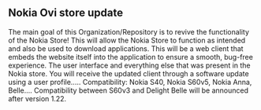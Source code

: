 ## Nokia Ovi store update
The main goal of this Organization/Repository is to revive the functionality of the Nokia Store!
This will allow the Nokia Store to function as intended and also be used to download applications.
This will be a web client that embeds the website itself into the application to ensure a smooth, bug-free experience.
The user interface and everything else that was present in the Nokia store.
You will receive the updated client through a software update using a user profile.....
Compatibility: Nokia S40, Nokia S60v5, Nokia Anna, Belle....
Compatibility between S60v3 and Delight Belle will be announced after version 1.22.
